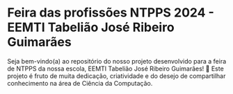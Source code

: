 # Feira das profissões NTPPS 2024 - EEMTI Tabelião José Ribeiro Guimarães
Seja bem-vindo(a) ao repositório do nosso projeto desenvolvido para a feira de NTPPS da nossa escola, EEMTI Tabelião José Ribeiro Guimarães! 🎉 Este projeto é fruto de muita dedicação, criatividade e do desejo de compartilhar conhecimento na área de Ciência da Computação.

